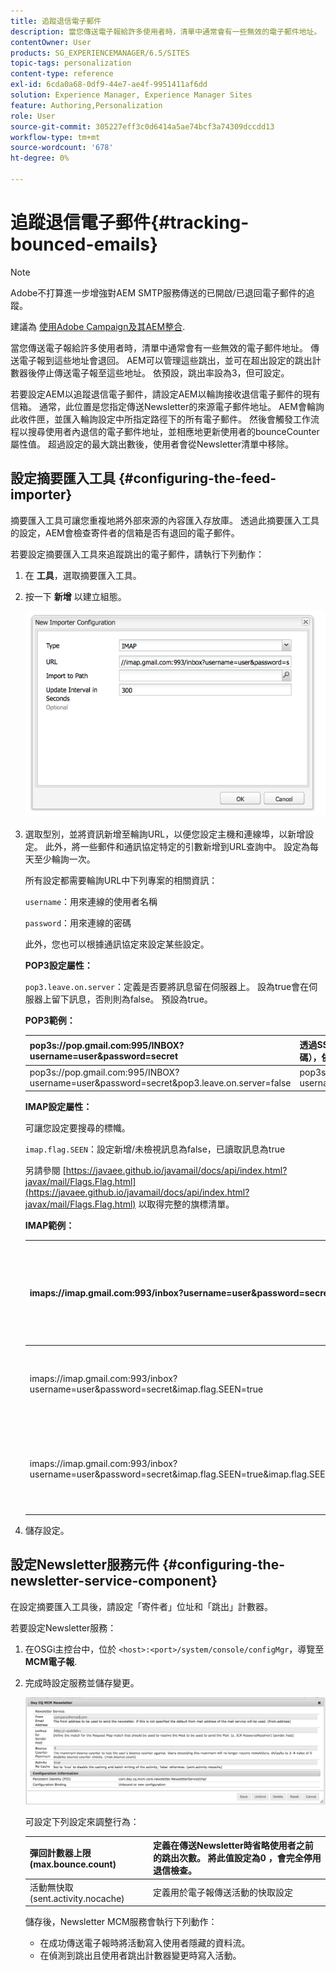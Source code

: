 ```yaml
---
title: 追蹤退信電子郵件
description: 當您傳送電子報給許多使用者時，清單中通常會有一些無效的電子郵件地址。 傳送電子報到這些地址會退回。 AEM可以管理這些跳出，並可在超出設定的跳出計數器後停止傳送電子報至這些地址。
contentOwner: User
products: SG_EXPERIENCEMANAGER/6.5/SITES
topic-tags: personalization
content-type: reference
exl-id: 6cda0a68-0df9-44e7-ae4f-9951411af6dd
solution: Experience Manager, Experience Manager Sites
feature: Authoring,Personalization
role: User
source-git-commit: 305227eff3c0d6414a5ae74bcf3a74309dccdd13
workflow-type: tm+mt
source-wordcount: '678'
ht-degree: 0%

---
```


# 追蹤退信電子郵件{#tracking-bounced-emails}

>[!NOTE]
>
>Adobe不打算進一步增強對AEM SMTP服務傳送的已開啟/已退回電子郵件的追蹤。
>
>建議為 [使用Adobe Campaign及其AEM整合](/help/sites-administering/campaign.md).

當您傳送電子報給許多使用者時，清單中通常會有一些無效的電子郵件地址。 傳送電子報到這些地址會退回。 AEM可以管理這些跳出，並可在超出設定的跳出計數器後停止傳送電子報至這些地址。 依預設，跳出率設為3，但可設定。

若要設定AEM以追蹤退信電子郵件，請設定AEM以輪詢接收退信電子郵件的現有信箱。 通常，此位置是您指定傳送Newsletter的來源電子郵件地址。 AEM會輪詢此收件匣，並匯入輪詢設定中所指定路徑下的所有電子郵件。 然後會觸發工作流程以搜尋使用者內退信的電子郵件地址，並相應地更新使用者的bounceCounter屬性值。 超過設定的最大跳出數後，使用者會從Newsletter清單中移除。

## 設定摘要匯入工具 {#configuring-the-feed-importer}

摘要匯入工具可讓您重複地將外部來源的內容匯入存放庫。 透過此摘要匯入工具的設定，AEM會檢查寄件者的信箱是否有退回的電子郵件。

若要設定摘要匯入工具來追蹤跳出的電子郵件，請執行下列動作：

1. 在 **工具**，選取摘要匯入工具。

1. 按一下 **新增** 以建立組態。

   ![chlimage_1](assets/chlimage_1a.png)

1. 選取型別，並將資訊新增至輪詢URL，以便您設定主機和連線埠，以新增設定。 此外，將一些郵件和通訊協定特定的引數新增到URL查詢中。 設定為每天至少輪詢一次。

   所有設定都需要輪詢URL中下列專案的相關資訊：

   `username`：用來連線的使用者名稱

   `password`：用來連線的密碼

   此外，您也可以根據通訊協定來設定某些設定。

   **POP3設定屬性：**

   `pop3.leave.on.server`：定義是否要將訊息留在伺服器上。 設為true會在伺服器上留下訊息，否則則為false。 預設為true。

   **POP3範例：**

   | pop3s://pop.gmail.com:995/INBOX?username=user&amp;password=secret | 透過SSL使用pop3連線至連線埠995上的GMail （含使用者/密碼），依預設會在伺服器上留下訊息 |
   |---|---|
   | pop3s://pop.gmail.com:995/INBOX?username=user&amp;password=secret&amp;pop3.leave.on.server=false | pop3s://pop.gmail.com:995/INBOX?username=user&amp;password=secret&amp;pop3.leave.on.server=false |

   **IMAP設定屬性：**

   可讓您設定要搜尋的標幟。

   `imap.flag.SEEN`：設定新增/未檢視訊息為false，已讀取訊息為true

   另請參閱 [https://javaee.github.io/javamail/docs/api/index.html?javax/mail/Flags.Flag.html](https://javaee.github.io/javamail/docs/api/index.html?javax/mail/Flags.Flag.html) 以取得完整的旗標清單。

   **IMAP範例：**

   | imaps://imap.gmail.com:993/inbox?username=user&amp;password=secret | 透過SSL使用IMAP連線到連線埠993上的GMail，並使用user/secret。 僅依預設取得新訊息。 |
   |---|---|
   | imaps://imap.gmail.com:993/inbox?username=user&amp;password=secret&amp;imap.flag.SEEN=true | 透過SSL使用IMAP連線到具有使用者/密碼的GMail 993，只看到訊息。 |
   | imaps://imap.gmail.com:993/inbox?username=user&amp;password=secret&amp;imap.flag.SEEN=true&amp;imap.flag.SEEN=false | 透過SSL使用IMAP連線到具有使用者/密碼的GMail 993，已讀取或收到新訊息。 |

1. 儲存設定。

## 設定Newsletter服務元件 {#configuring-the-newsletter-service-component}

在設定摘要匯入工具後，請設定「寄件者」位址和「跳出」計數器。

若要設定Newsletter服務：

1. 在OSGi主控台中，位於 `<host>:<port>/system/console/configMgr`，導覽至 **MCM電子報**.

1. 完成時設定服務並儲存變更。

   ![chlimage_1-1](assets/chlimage_1-1a.png)

   可設定下列設定來調整行為：

   | 彈回計數器上限(max.bounce.count) | 定義在傳送Newsletter時省略使用者之前的跳出次數。 將此值設定為0 ，會完全停用退信檢查。 |
   |---|---|
   | 活動無快取(sent.activity.nocache) | 定義用於電子報傳送活動的快取設定 |

   儲存後，Newsletter MCM服務會執行下列動作：

   * 在成功傳送電子報時將活動寫入使用者隱藏的資料流。
   * 在偵測到跳出且使用者跳出計數器變更時寫入活動。
